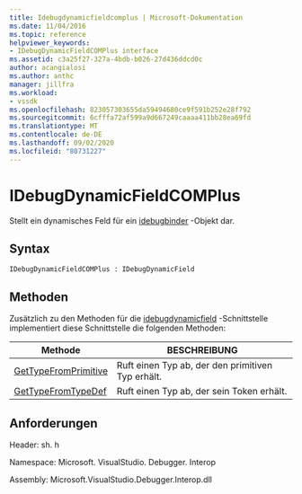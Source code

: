 ```yaml
---
title: Idebugdynamicfieldcomplus | Microsoft-Dokumentation
ms.date: 11/04/2016
ms.topic: reference
helpviewer_keywords:
- IDebugDynamicFieldCOMPlus interface
ms.assetid: c3a25f27-327a-4bdb-b026-27d436ddcd0c
author: acangialosi
ms.author: anthc
manager: jillfra
ms.workload:
- vssdk
ms.openlocfilehash: 823057303655da59494680ce9f591b252e28f792
ms.sourcegitcommit: 6cfffa72af599a9d667249caaaa411bb28ea69fd
ms.translationtype: MT
ms.contentlocale: de-DE
ms.lasthandoff: 09/02/2020
ms.locfileid: "80731227"
---
```

# <a name="idebugdynamicfieldcomplus"></a>IDebugDynamicFieldCOMPlus
Stellt ein dynamisches Feld für ein [idebugbinder](../../../extensibility/debugger/reference/idebugbinder.md) -Objekt dar.

## <a name="syntax"></a>Syntax

```
IDebugDynamicFieldCOMPlus : IDebugDynamicField
```

## <a name="methods"></a>Methoden
 Zusätzlich zu den Methoden für die [idebugdynamicfield](../../../extensibility/debugger/reference/idebugdynamicfield.md) -Schnittstelle implementiert diese Schnittstelle die folgenden Methoden:

|Methode|BESCHREIBUNG|
|------------|-----------------|
|[GetTypeFromPrimitive](../../../extensibility/debugger/reference/idebugdynamicfieldcomplus-gettypefromprimitive.md)|Ruft einen Typ ab, der den primitiven Typ erhält.|
|[GetTypeFromTypeDef](../../../extensibility/debugger/reference/idebugdynamicfieldcomplus-gettypefromtypedef.md)|Ruft einen Typ ab, der sein Token erhält.|

## <a name="requirements"></a>Anforderungen
 Header: sh. h

 Namespace: Microsoft. VisualStudio. Debugger. Interop

 Assembly: Microsoft.VisualStudio.Debugger.Interop.dll
